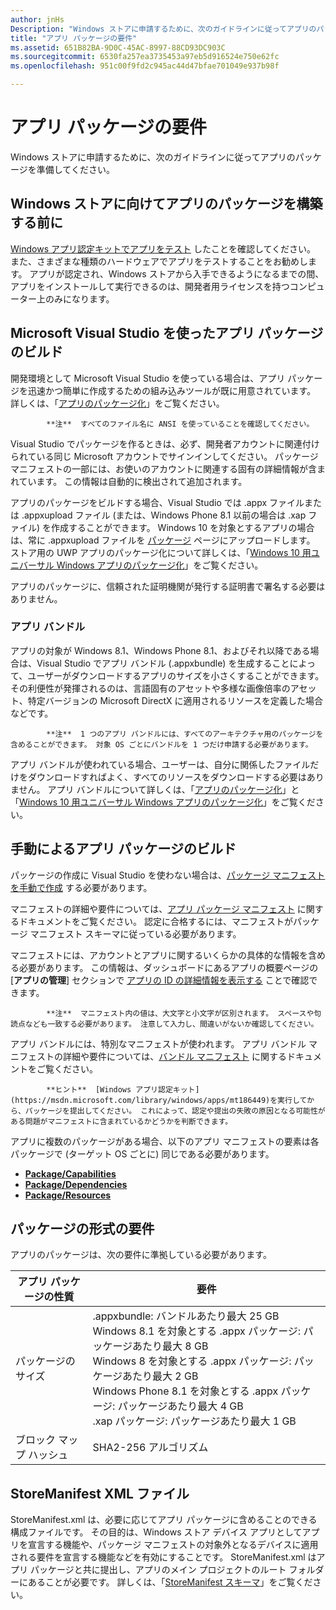 ```yaml
---
author: jnHs
Description: "Windows ストアに申請するために、次のガイドラインに従ってアプリのパッケージを準備してください。"
title: "アプリ パッケージの要件"
ms.assetid: 651B82BA-9D0C-45AC-8997-88CD93DC903C
ms.sourcegitcommit: 6530fa257ea3735453a97eb5d916524e750e62fc
ms.openlocfilehash: 951c00f9fd2c945ac44d47bfae701049e937b98f

---
```


# アプリ パッケージの要件

Windows ストアに申請するために、次のガイドラインに従ってアプリのパッケージを準備してください。

## Windows ストアに向けてアプリのパッケージを構築する前に

[Windows アプリ認定キットでアプリをテスト](https://msdn.microsoft.com/library/windows/apps/mt186449) したことを確認してください。 また、さまざまな種類のハードウェアでアプリをテストすることをお勧めします。 アプリが認定され、Windows ストアから入手できるようになるまでの間、アプリをインストールして実行できるのは、開発者用ライセンスを持つコンピューター上のみになります。

## Microsoft Visual Studio を使ったアプリ パッケージのビルド

開発環境として Microsoft Visual Studio を使っている場合は、アプリ パッケージを迅速かつ簡単に作成するための組み込みツールが既に用意されています。 詳しくは、「[アプリのパッケージ化](https://msdn.microsoft.com/library/windows/apps/mt270969)」をご覧ください。

> 
            **注**  すべてのファイル名に ANSI を使っていることを確認してください。 


Visual Studio でパッケージを作るときは、必ず、開発者アカウントに関連付けられている同じ Microsoft アカウントでサインインしてください。 パッケージ マニフェストの一部には、お使いのアカウントに関連する固有の詳細情報が含まれています。 この情報は自動的に検出されて追加されます。

アプリのパッケージをビルドする場合、Visual Studio では .appx ファイルまたは .appxupload ファイル (または、Windows Phone 8.1 以前の場合は .xap ファイル) を作成することができます。 Windows 10 を対象とするアプリの場合は、常に .appxupload ファイルを [パッケージ](upload-app-packages.md) ページにアップロードします。 ストア用の UWP アプリのパッケージ化について詳しくは、「[Windows 10 用ユニバーサル Windows アプリのパッケージ化](http://go.microsoft.com/fwlink/p/?LinkId=620193 )」をご覧ください。

アプリのパッケージに、信頼された証明機関が発行する証明書で署名する必要はありません。

### アプリ バンドル

アプリの対象が Windows 8.1、Windows Phone 8.1、およびそれ以降である場合は、Visual Studio でアプリ バンドル (.appxbundle) を生成することによって、ユーザーがダウンロードするアプリのサイズを小さくすることができます。 その利便性が発揮されるのは、言語固有のアセットや多様な画像倍率のアセット、特定バージョンの Microsoft DirectX に適用されるリソースを定義した場合などです。

> 
            **注**  1 つのアプリ バンドルには、すべてのアーキテクチャ用のパッケージを含めることができます。 対象 OS ごとにバンドルを 1 つだけ申請する必要があります。


アプリ バンドルが使われている場合、ユーザーは、自分に関係したファイルだけをダウンロードすればよく、すべてのリソースをダウンロードする必要はありません。 アプリ バンドルについて詳しくは、「[アプリのパッケージ化](https://msdn.microsoft.com/library/windows/apps/mt270969)」と「[Windows 10 用ユニバーサル Windows アプリのパッケージ化](http://go.microsoft.com/fwlink/p/?LinkId=620193 )」をご覧ください。

## 手動によるアプリ パッケージのビルド

パッケージの作成に Visual Studio を使わない場合は、[パッケージ マニフェストを手動で作成](https://msdn.microsoft.com/library/windows/apps/br211476) する必要があります。

マニフェストの詳細や要件については、[アプリ パッケージ マニフェスト](https://msdn.microsoft.com/library/windows/apps/br211474) に関するドキュメントをご覧ください。 認定に合格するには、マニフェストがパッケージ マニフェスト スキーマに従っている必要があります。

マニフェストには、アカウントとアプリに関するいくらかの具体的な情報を含める必要があります。 この情報は、ダッシュボードにあるアプリの概要ページの [**アプリの管理**] セクションで [アプリの ID の詳細情報を表示する](view-app-identity-details.md) ことで確認できます。

> 
            **注**  マニフェスト内の値は、大文字と小文字が区別されます。 スペースや句読点なども一致する必要があります。 注意して入力し、間違いがないか確認してください。


アプリ バンドルには、特別なマニフェストが使われます。 アプリ バンドル マニフェストの詳細や要件については、[バンドル マニフェスト](https://msdn.microsoft.com/library/windows/apps/dn263089) に関するドキュメントをご覧ください。

> 
            **ヒント**  [Windows アプリ認定キット](https://msdn.microsoft.com/library/windows/apps/mt186449)を実行してから、パッケージを提出してください。 これによって、認定や提出の失敗の原因となる可能性がある問題がマニフェストに含まれているかどうかを判断できます。


アプリに複数のパッケージがある場合、以下のアプリ マニフェストの要素は各パッケージで (ターゲット OS ごとに) 同じである必要があります。

-   [**Package/Capabilities**](https://msdn.microsoft.com/library/windows/apps/br211422)
-   [**Package/Dependencies**](https://msdn.microsoft.com/library/windows/apps/br211428)
-   [**Package/Resources**](https://msdn.microsoft.com/library/windows/apps/br211462)

## パッケージの形式の要件

アプリのパッケージは、次の要件に準拠している必要があります。

| アプリ パッケージの性質 | 要件                                                          |
|----------------------|----------------------------------------------------------------------|
| パッケージのサイズ         | .appxbundle: バンドルあたり最大 25 GB <br>Windows 8.1 を対象とする .appx パッケージ: パッケージあたり最大 8 GB <br> Windows 8 を対象とする .appx パッケージ: パッケージあたり最大 2 GB <br> Windows Phone 8.1 を対象とする .appx パッケージ: パッケージあたり最大 4 GB <br> .xap パッケージ: パッケージあたり最大 1 GB                                                                           |
| ブロック マップ ハッシュ     | SHA2-256 アルゴリズム                                                   |
 

## StoreManifest XML ファイル

StoreManifest.xml は、必要に応じてアプリ パッケージに含めることのできる構成ファイルです。 その目的は、Windows ストア デバイス アプリとしてアプリを宣言する機能や、パッケージ マニフェストの対象外となるデバイスに適用される要件を宣言する機能などを有効にすることです。 StoreManifest.xml はアプリ パッケージと共に提出し、アプリのメイン プロジェクトのルート フォルダーにあることが必要です。 詳しくは、「[StoreManifest スキーマ](https://msdn.microsoft.com/library/windows/apps/mt617325)」をご覧ください。

 

 







<!--HONumber=Jun16_HO4-->


